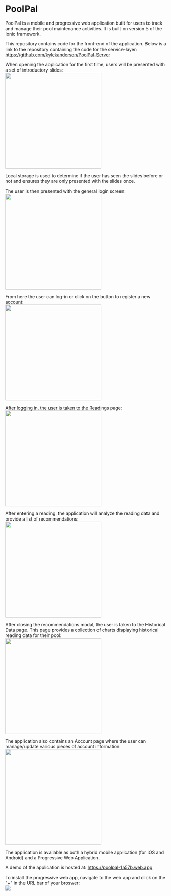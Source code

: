 # PoolPal
PoolPal is a mobile and progressive web application built for users to track and manage their pool maintenance activities. It is built on version 5 of the Ionic framework.

This repository contains code for the front-end of the application. Below is a link to the repository containing the code for the service-layer:
https://github.com/kylekanderson/PoolPal-Server

When opening the application for the first time, users will be presented with a set of introductory slides:
<br><img src="https://github.com/kylekanderson/PoolPal/blob/main/design/Screenshots/intro_slides.png" width="300">

Local storage is used to determine if the user has seen the slides before or not and ensures they are only presented with the slides once.

The user is then presented with the general login screen:
<br><img src="https://github.com/kylekanderson/PoolPal/blob/main/design/Screenshots/login.png" width="300">

From here the user can log-in or click on the button to register a new account:
<br><img src="https://github.com/kylekanderson/PoolPal/blob/main/design/Screenshots/register.png" width="300">

After logging in, the user is taken to the Readings page:
<br><img src="https://github.com/kylekanderson/PoolPal/blob/main/design/Screenshots/readings.png" width="300">

After entering a reading, the application will analyze the reading data and provide a list of recommendations:
<br><img src="https://github.com/kylekanderson/PoolPal/blob/main/design/Screenshots/recommendations.png" width="300">

After closing the recommendations  modal, the user is taken to the Historical Data page. This page provides a collection of charts displaying historical reading data for their pool:
<br><img src="https://github.com/kylekanderson/PoolPal/blob/main/design/Screenshots/historical_data.png" width="300">

The application also contains an Account page where the user can manage/update various pieces of account information:
<br><img src="https://github.com/kylekanderson/PoolPal/blob/main/design/Screenshots/account.png" width="300">

The application is available as both a hybrid mobile application (for iOS and Android) and a Progressive Web Application. 

A demo of the application is hosted at: https://poolpal-1a57b.web.app

To install the progressive web app, navigate to the web app and click on the "+" in the URL bar of your broswer:
<br><img src="https://github.com/kylekanderson/PoolPal/blob/main/design/Screenshots/install.png">

